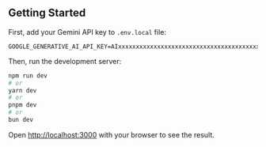 ## Getting Started

First, add your Gemini API key to `.env.local` file:

```
GOOGLE_GENERATIVE_AI_API_KEY=AIxxxxxxxxxxxxxxxxxxxxxxxxxxxxxxxxxxxxxxxxxxxxxxxxxxxxxxxxxxxx
```

Then, run the development server:

```bash
npm run dev
# or
yarn dev
# or
pnpm dev
# or
bun dev
```

Open [http://localhost:3000](http://localhost:3000) with your browser to see the result.
